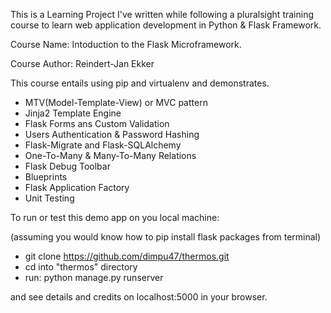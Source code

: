 This is a Learning Project I've written while following a pluralsight training course to learn web application development in Python & Flask Framework.

Course Name: Intoduction to the Flask Microframework.

Course Author: Reindert-Jan Ekker

This course entails using pip and virtualenv and demonstrates.

- MTV(Model-Template-View) or MVC pattern
- Jinja2 Template Engine
- Flask Forms ans Custom Validation
- Users Authentication & Password Hashing
- Flask-Migrate and Flask-SQLAlchemy
- One-To-Many & Many-To-Many Relations
- Flask Debug Toolbar
- Blueprints
- Flask Application Factory
- Unit Testing

To run or test this demo app on you local machine:

(assuming you would know how to pip install flask packages from terminal)

- git clone https://github.com/dimpu47/thermos.git
- cd into "thermos" directory
- run: python manage.py runserver

and see details and credits on localhost:5000 in your browser.

